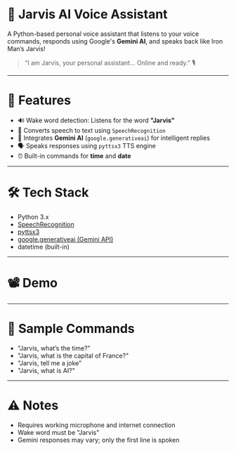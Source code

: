 # 🧠 Jarvis AI Voice Assistant

A Python-based personal voice assistant that listens to your voice commands, responds using Google's **Gemini AI**, and speaks back like Iron Man’s Jarvis!

> “I am Jarvis, your personal assistant... Online and ready.” 🎙️

---

# 🚀 Features

- 🔊 Wake word detection: Listens for the word **"Jarvis"**
- 🎤 Converts speech to text using `SpeechRecognition`
- 🧠 Integrates **Gemini AI** (`google.generativeai`) for intelligent replies
- 🗣️ Speaks responses using `pyttsx3` TTS engine
- ⏰ Built-in commands for **time** and **date**

---

# 🛠️ Tech Stack

- Python 3.x
- [SpeechRecognition](https://pypi.org/project/SpeechRecognition/)
- [pyttsx3](https://pypi.org/project/pyttsx3/)
- [google.generativeai (Gemini API)](https://ai.google.dev/)
- datetime (built-in)

---

# 📽️ Demo


---

# 🧠 Sample Commands

- "Jarvis, what’s the time?"
- "Jarvis, what is the capital of France?"
- "Jarvis, tell me a joke"
- "Jarvis, what is AI?"

---

# ⚠️ Notes

- Requires working microphone and internet connection
- Wake word must be "Jarvis"
- Gemini responses may vary; only the first line is spoken

